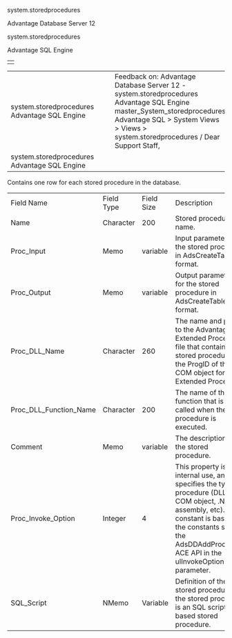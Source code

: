 system.storedprocedures




Advantage Database Server 12  

system.storedprocedures

Advantage SQL Engine

|  |
| --- |
|  |

|  |  |  |  |  |
| --- | --- | --- | --- | --- |
| system.storedprocedures  Advantage SQL Engine |  |  | Feedback on: Advantage Database Server 12 - system.storedprocedures Advantage SQL Engine master\_System\_storedprocedures Advantage SQL > System Views > Views > system.storedprocedures / Dear Support Staff, |  |
| system.storedprocedures  Advantage SQL Engine |  |  |  |  |

Contains one row for each stored procedure in the database.

|  |  |  |  |
| --- | --- | --- | --- |
| Field Name | Field Type | Field Size | Description |
| Name | Character | 200 | Stored procedure name. |
| Proc\_Input | Memo | variable | Input parameters to the stored procedure in AdsCreateTable format. |
| Proc\_Output | Memo | variable | Output parameters for the stored procedure in AdsCreateTable format. |
| Proc\_DLL\_Name | Character | 260 | The name and path to the Advantage Extended Procedure file that contains the stored procedure, or the ProgID of the COM object for the Extended Procedure. |
| Proc\_DLL\_Function\_Name | Character | 200 | The name of the function that is called when the procedure is executed. |
| Comment | Memo | variable | The description of the stored procedure. |
| Proc\_Invoke\_Option | Integer | 4 | This property is for internal use, and specifies the type of procedure (DLL, COM object, .NET assembly, etc). The constant is based on the constants sent to the AdsDDAddProcedure ACE API in the ulInvokeOption parameter. |
| SQL\_Script | NMemo | Variable | Definition of the stored procedure if the stored procedure is an SQL script based stored procedure. |